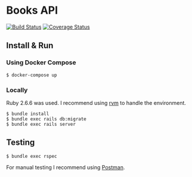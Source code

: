 # Books API

[![Build Status](https://travis-ci.org/yusent/jobsity_books.svg?branch=master)](https://travis-ci.org/yusent/jobsity_books)
[![Coverage Status](https://coveralls.io/repos/github/yusent/jobsity_books/badge.svg?branch=master)](https://coveralls.io/github/yusent/jobsity_books?branch=master)

## Install & Run

### Using Docker Compose
```shell
$ docker-compose up
```

### Locally
Ruby 2.6.6 was used. I recommend using [rvm](https://rvm.io) to handle the environment.
```shell
$ bundle install
$ bundle exec rails db:migrate
$ bundle exec rails server
```

## Testing
```shell
$ bundle exec rspec
```
For manual testing I recommend using [Postman](https://www.postman.com).
